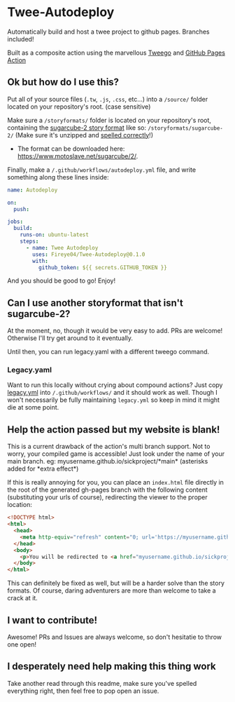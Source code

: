 # Twee-Autodeploy
Automatically build and host a twee project to github pages. Branches included!

Built as a composite action using the marvellous [Tweego](https://www.motoslave.net/tweego/docs/) and [GitHub Pages Action](https://github.com/peaceiris/actions-gh-pages)

## Ok but how do I use this?

Put all of your source files (`.tw`, `.js`, `.css`, etc...) into a `/source/` folder located on your repository's root. (case sensitive)

Make sure a `/storyformats/` folder is located on your repository's root, containing the [sugarcube-2 story format](https://www.motoslave.net/sugarcube/2/docs/) like so: `/storyformats/sugarcube-2/` (Make sure it's unzipped and [spelled correctly](https://www.motoslave.net/tweego/docs/#getting-started-story-formats)!)
- The format can be downloaded here: https://www.motoslave.net/sugarcube/2/.

Finally, make a `/.github/workflows/autodeploy.yml` file, and write something along these lines inside:

```yml
name: Autodeploy

on:
  push:

jobs:
  build:
    runs-on: ubuntu-latest
    steps:
      - name: Twee Autodeploy
        uses: Fireye04/Twee-Autodeploy@0.1.0
        with:
          github_token: ${{ secrets.GITHUB_TOKEN }}
```

And you should be good to go! Enjoy!

## Can I use another storyformat that isn't sugarcube-2?

At the moment, no, though it would be very easy to add. PRs are welcome! Otherwise I'll try get around to it eventually. 

Until then, you can run legacy.yaml with a different tweego command.

### Legacy.yaml

Want to run this locally without crying about compound actions? Just copy [legacy.yml](https://github.com/Fireye04/Twee-Autodeploy/blob/main/legacy.yml) into `/.github/workflows/` and it should work as well. Though I won't necessarily be fully maintaining `legacy.yml` so keep in mind it might die at some point.

## Help the action passed but my website is blank!

This is a current drawback of the action's multi branch support. Not to worry, your compiled game is accessible! Just look under the name of your main branch. eg: myusername.github.io/sickproject/\*main\* (asterisks added for \*extra effect\*)

If this is really annoying for you, you can place an `index.html` file directly in the root of the generated gh-pages branch with the following content (substituting your urls of course), redirecting the viewer to the proper location:

```html
<!DOCTYPE html>
<html>
  <head>
    <meta http-equiv="refresh" content="0; url='https://myusername.github.io/sickproject/main/'" />
  </head>
  <body>
    <p>You will be redirected to <a href="myusername.github.io/sickproject/main/">https://myusername.github.io/sickproject/main/</a> soon!</p>
  </body>
</html>
```

This can definitely be fixed as well, but will be a harder solve than the story formats. Of course, daring adventurers are more than welcome to take a crack at it.


## I want to contribute!

Awesome! PRs and Issues are always welcome, so don't hesitatie to throw one open!

## I desperately need help making this thing work

Take another read through this readme, make sure you've spelled everything right, then feel free to pop open an issue.
